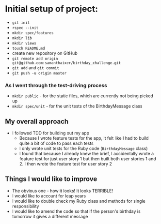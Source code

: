 # Initial setup of project:

- `git init`
- `rspec --init`
- `mkdir spec/features`
- `mkdir lib`
- `mkdir views`
- `touch README.md`
- create new repository on GitHub
- `git remote add origin git@github.com:samanthaixer/birthday_challenge.git`
- `git add` and `git commit`
- `git push -u origin master`

### As I went through the test-driving process

- `mkdir public` - for the static files, which are currently not being picked up
- `mkdir spec/unit` - for the unit tests of the BirthdayMessage class

## My overall approach

- I followed TDD for building out my app
  - Because I wrote feature tests for the app, it felt like I had to build quite a bit of code to pass each tests
  - I only wrote unit tests for the Ruby code (`BirthdayMessage` class)
  - I found that because I already knew the brief, I accidentally wrote a feature test for just user story 1 but then built both user stories 1 and 2. I then wrote the feature test for user story 2

## Things I would like to improve

- The obvious one - how it looks! It looks TERRIBLE!
- I would like to account for leap years
- I would like to double check my Ruby class and methods for single responsibility
- I would like to amend the code so that if the person's birthday is tomorrow it gives a different message
